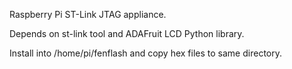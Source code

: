 Raspberry Pi ST-Link JTAG appliance.

Depends on st-link tool and ADAFruit LCD Python library.

Install into /home/pi/fenflash and copy hex files to same directory.
